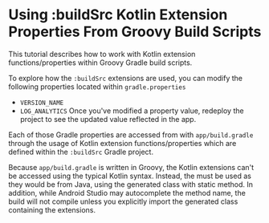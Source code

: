 # Using :buildSrc Kotlin Extension Properties From Groovy Build Scripts
This tutorial describes how to work with Kotlin extension functions/properties within Groovy Gradle build scripts.

To explore how the `:buildSrc` extensions are used, you can modify the following properties located within `gradle.properties`
- `VERSION_NAME`
- `LOG_ANALYTICS`
Once you've modified a property value, redeploy the project to see the updated value reflected in the app.

Each of those Gradle properties are accessed from with `app/build.gradle` through the usage of Kotlin extension functions/properties which are defined within the `:buildSrc` Gradle project.

Because `app/build.gradle` is written in Groovy, the Kotlin extensions can't be accessed using the typical Kotlin syntax.
Instead, the must be used as they would be from Java, using the generated class with static method.
In addition, while Android Studio may autocomplete the method name, the build will not compile unless you explicitly import the generated class containing the extensions.
